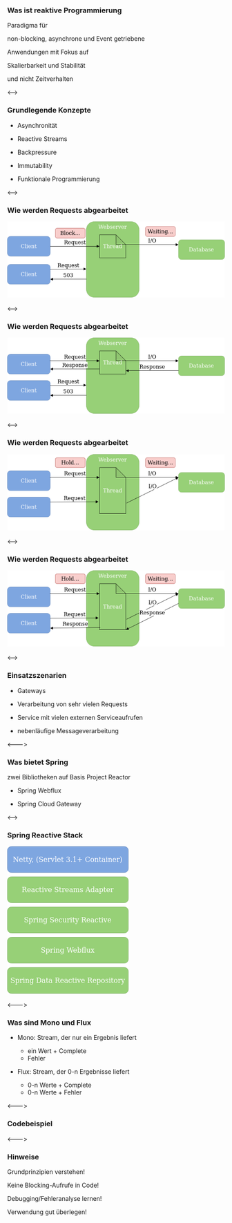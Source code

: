 ### Was ist reaktive Programmierung

Paradigma für 

<span class="color-highlight">non-blocking, asynchrone und Event getriebene</span> 

Anwendungen mit Fokus auf

<span class="color-highlight">Skalierbarkeit und Stabilität</span> 

und nicht Zeitverhalten

<-->

### Grundlegende Konzepte

* Asynchronität

* Reactive Streams

* Backpressure
  
* Immutability

* Funktionale Programmierung

<-->

### Wie werden Requests abgearbeitet

![image](./resources/request1.png)

<-->

### Wie werden Requests abgearbeitet

![image](./resources/request2.png)

<-->

### Wie werden Requests abgearbeitet

![image](./resources/request3.png)

<-->

### Wie werden Requests abgearbeitet

![image](./resources/request4.png)

<-->

### Einsatzszenarien

* Gateways

* Verarbeitung von sehr vielen Requests

* Service mit vielen externen Serviceaufrufen

* nebenläufige Messageverarbeitung

<--->

### Was bietet Spring

zwei Bibliotheken auf Basis <span class="color-highlight">Project Reactor</span> 

* Spring Webflux 

* Spring Cloud Gateway

<-->

### Spring Reactive Stack

![image](./resources/spring_stack.png)

<--->

### Was sind Mono und Flux

* <span class="color-important">Mono</span>: Stream, der nur ein Ergebnis liefert
  * ein Wert + Complete
  * Fehler

* <span class="color-important">Flux</span>: Stream, der 0-n Ergebnisse liefert
  * 0-n Werte + Complete
  * 0-n Werte + Fehler 

<--->

### Codebeispiel

<--->

### Hinweise

Grundprinzipien verstehen!

Keine Blocking-Aufrufe in Code!

Debugging/Fehleranalyse lernen!

<p>
<span class="color-important">Verwendung gut überlegen!</span>
</p><!-- .element: class="fragment" -->
